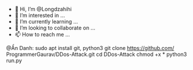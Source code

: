 - 👋 Hi, I’m @Longdzahihi
- 👀 I’m interested in ...
- 🌱 I’m currently learning ...
- 💞️ I’m looking to collaborate on ...
- 📫 How to reach me ...

<!---
Longdzahihi/Longdzahihi is a ✨ special ✨ repository because its `README.md` (this file) appears on your GitHub profile.
You can click the Preview link to take a look at your changes.
--->
@Ẩn Danh: sudo apt install git, python3
git clone https://github.com/
ProgrammerGaurav/DDos-Attack.git
cd DDos-Attack
chmod +x *
python3 run.py
